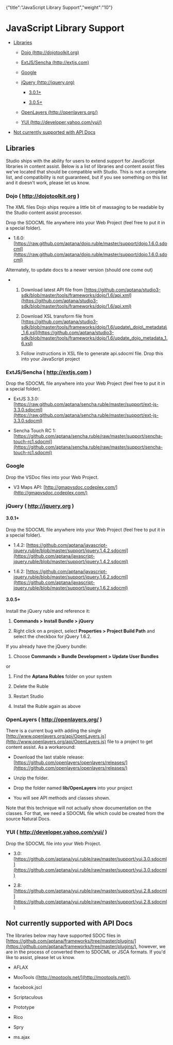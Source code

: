 {"title":"JavaScript Library Support","weight":"10"} 

# JavaScript Library Support

*   [Libraries](#Libraries)
    
    *   [Dojo (http://dojotoolkit.org)](#Dojo(http://dojotoolkit.org))
        
    *   [ExtJS/Sencha (http://extjs.com)](#ExtJS/Sencha(http://extjs.com))
        
    *   [Google](#Google)
        
    *   [jQuery (http://jquery.org)](#jQuery(http://jquery.org))
        
        *   [3.0.1+](#3.0.1+)
            
        *   [3.0.5+](#3.0.5+)
            
    *   [OpenLayers (http://openlayers.org/)](#OpenLayers(http://openlayers.org/))
        
    *   [YUI (http://developer.yahoo.com/yui/)](#YUI(http://developer.yahoo.com/yui/))
        
*   [Not currently supported with API Docs](#NotcurrentlysupportedwithAPIDocs)
    

## Libraries

Studio ships with the ability for users to extend support for JavaScript libraries in content assist. Below is a list of libraries and content assist files we've located that should be compatible with Studio. This is not a complete list, and compatibility is not guaranteed, but if you see something on this list and it doesn't work, please let us know.

### Dojo ( http://dojotoolkit.org )

The XML files Dojo ships require a little bit of massaging to be readable by the Studio content assist processor.

Drop the SDOCML file anywhere into your Web Project (feel free to put it in a special folder).

*   1.6.0: [https://raw.github.com/aptana/dojo.ruble/master/support/dojo.1.6.0.sdocml](https://raw.github.com/aptana/dojo.ruble/master/support/dojo.1.6.0.sdocml)
    

Alternately, to update docs to a newer version (should one come out)

*   1.  Download latest API file from [https://github.com/aptana/studio3-sdk/blob/master/tools/frameworks/dojo/1.6/api.xml](https://github.com/aptana/studio3-sdk/blob/master/tools/frameworks/dojo/1.6/api.xml)
        
    2.  Download XSL transform file from [https://github.com/aptana/studio3-sdk/blob/master/tools/frameworks/dojo/1.6/update\_dojo\_metadata\_1.6.xsl](https://github.com/aptana/studio3-sdk/blob/master/tools/frameworks/dojo/1.6/update_dojo_metadata_1.6.xsl)
        
    3.  Follow instructions in XSL file to generate api.sdocml file. Drop this into your JavaScript project
        

### ExtJS/Sencha ( http://extjs.com )

Drop the SDOCML file anywhere into your Web Project (feel free to put it in a special folder).

*   ExtJS 3.3.0: [https://raw.github.com/aptana/sencha.ruble/master/support/ext-js-3.3.0.sdocml](https://raw.github.com/aptana/sencha.ruble/master/support/ext-js-3.3.0.sdocml)
    
*   Sencha Touch RC 1: [https://github.com/aptana/sencha.ruble/raw/master/support/sencha-touch-rc1.sdocml](https://github.com/aptana/sencha.ruble/raw/master/support/sencha-touch-rc1.sdocml)
    

### Google

Drop the VSDoc files into your Web Project.

*   V3 Maps API: [http://gmapvsdoc.codeplex.com/](http://gmapvsdoc.codeplex.com/)
    

### jQuery ( http://jquery.org )

#### 3.0.1+

Drop the SDOCML file anywhere into your Web Project (feel free to put it in a special folder).

*   1.4.2: [https://github.com/aptana/javascript-jquery.ruble/blob/master/support/jquery.1.4.2.sdocml](https://github.com/aptana/javascript-jquery.ruble/blob/master/support/jquery.1.4.2.sdocml)
    
*   1.6.2: [https://github.com/aptana/javascript-jquery.ruble/blob/master/support/jquery.1.6.2.sdocml](https://github.com/aptana/javascript-jquery.ruble/blob/master/support/jquery.1.6.2.sdocml)
    

#### 3.0.5+

Install the jQuery ruble and reference it:

1.  **Commands > Install Bundle > jQuery**
    
2.  Right click on a project, select **Properties > Project Build Path** and select the checkbox for jQuery 1.6.2.
    

If you already have the jQuery bundle:

1.  Choose **Commands > Bundle Development > Update User Bundles**
    

or

1.  Find the **Aptana Rubles** folder on your system
    
2.  Delete the Ruble
    
3.  Restart Studio
    
4.  Install the Ruble again as above
    

### OpenLayers ( http://openlayers.org/ )

There is a current bug with adding the single [http://www.openlayers.org/api/OpenLayers.js](http://www.openlayers.org/api/OpenLayers.js) file to a project to get content assist. As a workaround:

*   Download the last stable release: [https://github.com/openlayers/openlayers/releases/](https://github.com/openlayers/openlayers/releases/)
    
*   Unzip the folder.
    
*   Drop the folder named **lib/OpenLayers** into your project
    
*   You will see API methods and classes shown.
    

Note that this technique will not actually show documentation on the classes. For that, we need a SDOCML file which could be created from the source Natural Docs.

### YUI ( http://developer.yahoo.com/yui/ )

Drop the SDOCML file into your Web Project.

*   3.0: [https://github.com/aptana/yui.ruble/raw/master/support/yui.3.0.sdocml](https://github.com/aptana/yui.ruble/raw/master/support/yui.3.0.sdocml)
    
*   2.8: [https://github.com/aptana/yui.ruble/raw/master/support/yui.2.8.sdocml](https://github.com/aptana/yui.ruble/raw/master/support/yui.2.8.sdocml)
    

## Not currently supported with API Docs

The libraries below may have supported SDOC files in [https://github.com/aptana/frameworks/tree/master/plugins/](https://github.com/aptana/frameworks/tree/master/plugins/), however, we are in the process of converted them to SDOCML or JSCA formats. If you'd like to assist, please let us know.

*   AFLAX
    
*   MooTools ([http://mootools.net/](http://mootools.net/)).
    
*   facebook.jscl
    
*   Scriptaculous
    
*   Prototype
    
*   Rico
    
*   Spry
    
*   ms.ajax
